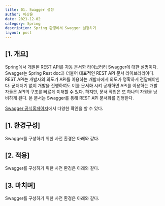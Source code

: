 ```yaml
---
title: 01. Swagger 설정
author: 이강운
date: 2021-12-02
category: Spring
description: Spring 환경에서 Swagger 설정하기
layout: post
---
```


[1. 개요]
-------------

Spring에서 개발된 REST API를 자동 문서화 라이브러리 Swagger에 대한 설명이다.
Swagger는 Spring Rest doc과 더불어 대표적인 REST API 문서 라이브러리이다.
REST API는 개발자의 의도가 API를 이용하는 개발자에게 의도가 명확하게 전달해야한다.
군더더기 없이 개발을 진행하여도 이를 문서화 시켜 공개하면 API를 이용하는 개발자들은 API의 구조를 빠르게 이해할 수 있다. 하지만, 문서 작업은 또 하나의 자원을 낭비하게 된다. 본 문서는 Swagger를 통해 REST API 문서화를 진행한다.

[Swagger 공식홈페이지][1]에서 다양한 확인을 할 수 있다.

[1]: https://swagger.io/tools/swagger-ui/


[1. 환경구성]
-------------
Swagger를 구성하기 위한 사전 환경은 아래와 같다.

[2. 적용]
-------------
Swagger를 구성하기 위한 사전 환경은 아래와 같다.

[3. 마치며]
-------------
Swagger를 구성하기 위한 사전 환경은 아래와 같다.